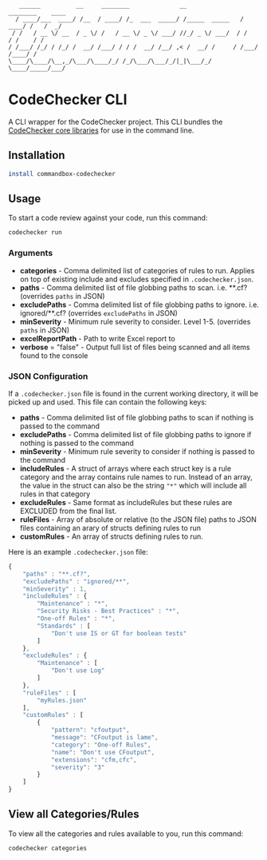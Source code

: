 ```
   ______          __     ________              __                ________    ____
  / ____/___  ____/ /__  / ____/ /_  ___  _____/ /_____  _____   / ____/ /   /  _/
 / /   / __ \/ __  / _ \/ /   / __ \/ _ \/ ___/ //_/ _ \/ ___/  / /   / /    / /
/ /___/ /_/ / /_/ /  __/ /___/ / / /  __/ /__/ ,< /  __/ /     / /___/ /____/ /
\____/\____/\__,_/\___/\____/_/ /_/\___/\___/_/|_|\___/_/      \____/_____/___/
```

# CodeChecker CLI

A CLI wrapper for the CodeChecker project.  This CLI bundles the [CodeChecker core libraries](https://github.com/coldbox-modules/codechecker-core) for use in the command line.

## Installation

```bash
install commandbox-codechecker
```

## Usage


To start a code review against your code, run this command:

```bash
codechecker run
```

### Arguments

* **categories** - Comma delimited list of categories of rules to run. Applies on top of existing include and excludes specified in `.codechecker.json`.
* **paths** - Comma delimited list of file globbing paths to scan. i.e. **.cf? (overrides `paths` in JSON)
* **excludePaths** - Comma delimited list of file globbing paths to ignore. i.e. ignored/**.cf? (overrides `excludePaths` in JSON)
* **minSeverity** - Minimum rule severity to consider. Level 1-5. (overrides `paths` in JSON)
* **excelReportPath** - Path to write Excel report to
* **verbose** = "false" - Output full list of files being scanned and all items found to the console

### JSON Configuration

If a `.codechecker.json` file is found in the current working directory, it will be picked up and used.  This file can contain the following keys:

- **paths** - Comma delimited list of file globbing paths to scan if nothing is passed to the command
- **excludePaths** - Comma delimited list of file globbing paths to ignore if nothing is passed to the command
- **minSeverity** - Minimum rule severity to consider if nothing is passed to the command
- **includeRules** - A struct of arrays where each struct key is a rule category and the array contains rule names to run.  Instead of an array, the value in the struct can also be the string `"*"` which will include all rules in that category
- **excludeRules** - Same format as includeRules but these rules are EXCLUDED from the final list.
- **ruleFiles** - Array of absolute or relative (to the JSON file) paths to JSON files containing an arary of structs defining rules to run
- **customRules** - An array of structs defining rules to run.

Here is an example `.codechecker.json` file:

```js
{
	"paths" : "**.cf?",
	"excludePaths" : "ignored/**",
	"minSeverity" : 1,
	"includeRules" : {
		"Maintenance" : "*",
		"Security Risks - Best Practices" : "*",
		"One-off Rules" : "*",
		"Standards" : [
			"Don't use IS or GT for boolean tests"
		]
	},
	"excludeRules" : {
		"Maintenance" : [
			"Don't use Log"
		]
	},
	"ruleFiles" : [
		"myRules.json"
	],
	"customRules" : [
		{
			"pattern": "cfoutput",
			"message": "CFoutput is lame",
			"category": "One-off Rules",
			"name": "Don't use CFoutput",
			"extensions": "cfm,cfc",
			"severity": "3"
		}
	]
}
```

## View all Categories/Rules

To view all the categories and rules available to you, run this command:

```bash
codechecker categories
```
